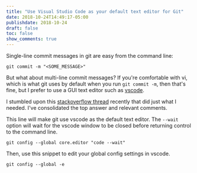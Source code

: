 ```yaml
---
title: "Use Visual Studio Code as your default text editor for Git"
date: 2018-10-24T14:49:17-05:00
publishdate: 2018-10-24
draft: false
toc: false
show_comments: true
---
```


Single-line commit messages in git are easy from the command line:

```
git commit -m "<SOME_MESSAGE>"
```

But what about multi-line commit messages? If you're comfortable with vi, which is what git uses by default when you run `git commit -m`, then that's fine, but I prefer to use a GUI text editor such as [vscode](https://code.visualstudio.com/). 

I stumbled upon this [stackoverflow thread](https://stackoverflow.com/questions/30024353/how-to-use-visual-studio-code-as-default-editor-for-git) recently that did just what I needed. I've consolidated the top answer and relevant comments. 

This line will make git use vscode as the default text editor. The `--wait` option will wait for the vscode window to be closed before returning control to the command line.

```
git config --global core.editor "code --wait"
```

Then, use this snippet to edit your global config settings in vscode.

```
git config --global -e
```
